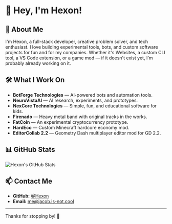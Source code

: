 # 👋 Hey, I'm Hexon!

## 🚀 About Me
I'm Hexon, a full-stack developer, creative problem solver, and tech enthusiast. I love building experimental tools, bots, and custom software projects for fun and for my companies. Whether it's Websites, a custom CLI tool, a VS Code extension, or a game mod — if it doesn't exist yet, I'm probably already working on it.

## 🛠️ What I Work On
- **BotForge Technologies** — AI-powered bots and automation tools.
- **NeuroVistaAI** — AI research, experiments, and prototypes.
- **NexCore Technologies** — Simple, fun, and educational software for kids.
- **Firenado** — Heavy metal band with original tracks in the works.
- **FatCoin** — An experimental cryptocurrency prototype.
- **HardEco** — Custom Minecraft hardcore economy mod.
- **EditorCollab 2.2** — Geometry Dash multiplayer editor mod for GD 2.2.

## 📊 GitHub Stats

![Hexon's GitHub Stats](https://github-readme-stats.vercel.app/api?username=jacobrdale&show_icons=true&theme=ratical)

## 📫 Contact Me
- **GitHub:** [@Hexon](https://github.com/jacobrdale)
- **Email:** [me@jacob.is-not.cool](mailto:me@jacob.is-not.cool)

---

Thanks for stopping by! 👊
